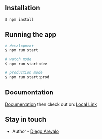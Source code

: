 
## Installation

```bash
$ npm install
```

## Running the app

```bash
# development
$ npm run start

# watch mode
$ npm run start:dev

# production mode
$ npm run start:prod
```
## Documentation
[Documentation](http://localhost:3000/api)
then check out on: [Local Link](http://localhost:3000/email/process)

## Stay in touch

- Author - [Diego Arevalo](https://www.linkedin.com/in/diego2000avelar/)


